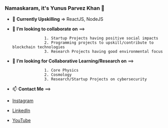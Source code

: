 ### Namaskaram, it's Yunus Parvez Khan 👋

- 💪 <b>Currently Upskilling</b> => ReactJS, NodeJS
- 👯 <b>I’m looking to collaborate on</b> ==>

                    1. Startup Projects having positive social impacts
                    2. Programming projects to upskill/contribute to blockchain technologies
                    3. Research Projects having good environmental focus


- 🤔 <b>I’m looking for Collaborative Learning/Research on</b> ==>

                    1. Core Physics
                    2. Cosmology
                    3. Research/Startup Projects on cybersecurity 


- 📫 <b>Contact Me</b> ==>
- <a href="https://instagram.com/yunusparvezkhan/">Instagram</a>
- <a href="https://www.linkedin.com/in/yunus-parvez-khan-a05099158/">LinkedIn</a>
- <a href="https://youtube.com/yunusparvezkhan/">YouTube</a>
